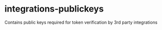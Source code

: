 # integrations-publickeys
Contains public keys required for token verification by 3rd party integrations 
